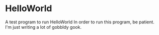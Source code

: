 # HelloWorld
A test program to run HelloWorld
In order to run this program, be patient. I'm just writing a lot of gobbldy gook.
